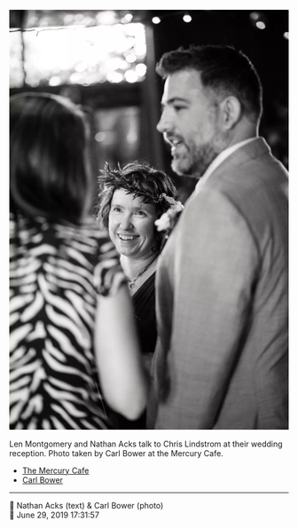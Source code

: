 ![Len Montgomery and Nathan Acks talk to Chris Lindstrom](assets/683da0d22d8589e612c67e5739ab088d.webp)

Len Montgomery and Nathan Acks talk to Chris Lindstrom at their wedding reception. Photo taken by Carl Bower at the Mercury Cafe.

* [The Mercury Cafe](http://mercurycafe.com)
* [Carl Bower](https://carlbowerphotos.com)

- - - -

<span aria-hidden="true">👥</span> Nathan Acks (text) & Carl Bower (photo)  
<span aria-hidden="true">📅</span> June 29, 2019 17:31:57

